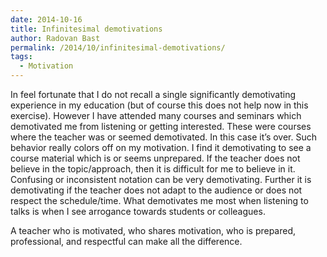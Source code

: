 ```yaml
---
date: 2014-10-16
title: Infinitesimal demotivations
author: Radovan Bast
permalink: /2014/10/infinitesimal-demotivations/
tags:
  - Motivation
---
```

In feel fortunate that I do not recall a single significantly demotivating experience in my education (but of course this does not help now in this exercise). However I have attended many courses and seminars which demotivated me from listening or getting interested. These were courses where the teacher was or seemed demotivated. In this case it&#8217;s over. Such behavior really colors off on my motivation. I find it demotivating to see a course material which is or seems unprepared. If the teacher does not believe in the topic/approach, then it is difficult for me to believe in it. Confusing or inconsistent notation can be very demotivating. Further it is demotivating if the teacher does not adapt to the audience or does not respect the schedule/time. What demotivates me most when listening to talks is when I see arrogance towards students or colleagues.

A teacher who is motivated, who shares motivation, who is prepared, professional, and respectful can make all the difference.
